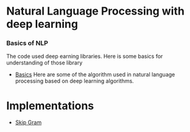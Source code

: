 # Natural Language Processing with deep learning
### Basics of NLP
The code used deep earning libraries. Here is some basics for understanding of those library
- [Basics](basics)
Here are some of the algorithm used in natural language processing based on deep learning algorithms.

# Implementations 
- [Skip Gram](skip-gram)

